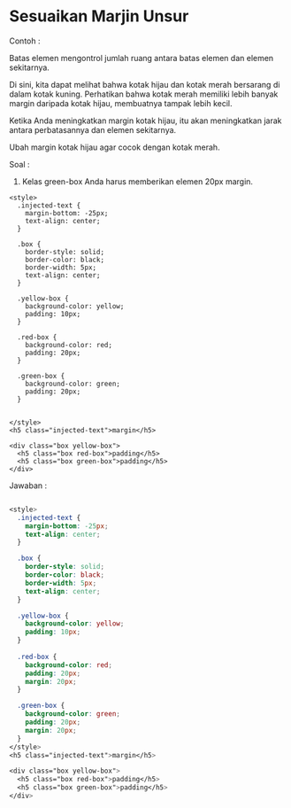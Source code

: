 # Sesuaikan Marjin Unsur

Contoh :

Batas elemen mengontrol jumlah ruang antara batas elemen dan elemen sekitarnya.

Di sini, kita dapat melihat bahwa kotak hijau dan kotak merah bersarang di dalam kotak kuning. Perhatikan bahwa kotak merah memiliki lebih banyak margin daripada kotak hijau, membuatnya tampak lebih kecil.

Ketika Anda meningkatkan margin kotak hijau, itu akan meningkatkan jarak antara perbatasannya dan elemen sekitarnya.

Ubah margin kotak hijau agar cocok dengan kotak merah.

Soal :

1. Kelas green-box Anda harus memberikan elemen 20px margin.

```
<style>
  .injected-text {
    margin-bottom: -25px;
    text-align: center;
  }

  .box {
    border-style: solid;
    border-color: black;
    border-width: 5px;
    text-align: center;
  }

  .yellow-box {
    background-color: yellow;
    padding: 10px;
  }

  .red-box {
    background-color: red;
    padding: 20px;
  }

  .green-box {
    background-color: green;
    padding: 20px;
  }


</style>
<h5 class="injected-text">margin</h5>

<div class="box yellow-box">
  <h5 class="box red-box">padding</h5>
  <h5 class="box green-box">padding</h5>
</div>
```

Jawaban :

```css

<style>
  .injected-text {
    margin-bottom: -25px;
    text-align: center;
  }

  .box {
    border-style: solid;
    border-color: black;
    border-width: 5px;
    text-align: center;
  }

  .yellow-box {
    background-color: yellow;
    padding: 10px;
  }
  
  .red-box {
    background-color: red;
    padding: 20px;
    margin: 20px;
  }

  .green-box {
    background-color: green;
    padding: 20px;
    margin: 20px;
  }
</style>
<h5 class="injected-text">margin</h5>

<div class="box yellow-box">
  <h5 class="box red-box">padding</h5>
  <h5 class="box green-box">padding</h5>
</div>

```



